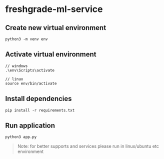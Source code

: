 # freshgrade-ml-service
## Create new virtual environment
```
python3 -m venv env
```
## Activate virtual environment
```
// windows
.\env\Scripts\activate

// linux
source env/bin/activate
```
## Install dependencies
```
pip install -r requirements.txt
```
## Run application
```
python3 app.py
```
> Note: for better supports and services please run in linux/ubuntu etc environment
